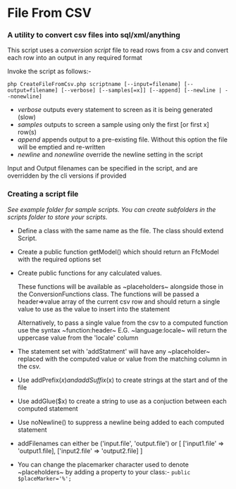 # File From CSV
### A utility to convert csv files into sql/xml/anything

This script uses a _conversion script_ file to read rows from a csv and convert each row into an output in any required format

Invoke the script as follows:-

`php CreateFileFromCsv.php scriptname [--input=filename] [--output=filename] [--verbose] [--samples[=x]] [--append] [--newline | --nonewline]`

- *verbose* outputs every statement to screen as it is being generated (slow)
- *samples* outputs to screen a sample using only the first [or first x] row(s)
- *append* appends output to a pre-existing file. Without this option the file will be emptied and re-written
- *newline* and *nonewline* override the newline setting in the script


Input and Output filenames can be specified in the script, and are overridden by the cli versions if provided


### Creating a script file
_See example folder for sample scripts. You can create subfolders in the scripts folder to store your scripts._

- Define a class with the same name as the file. The class should extend Script.

- Create a public function getModel() which should return an FfcModel with the required options set

- Create public functions for any calculated values.

  These functions will be available as \~placeholders\~
  alongside those in the ConversionFunctions class.
  The functions will be passed a header=>value array of
  the current csv row and should return a single value to
  use as the value to insert into the statement

  Alternatively, to pass a single value from the csv to a computed function
  use the syntax \~function:header\~
  E.G. \~language:locale\~ will return the uppercase value from the 'locale' column

- The statement set with 'addStatment' will have any \~placeholder\~
  replaced with the computed value or value from the matching
  column in the csv.

- Use addPrefix($x) and addSuffix($x) to create strings at the start and of the file

- Use addGlue($x) to create a string to use as a conjuction between each computed statement

- Use noNewline() to suppress a newline being added to each computed statement

- addFilenames can either be ('input.file', 'output.file') or
  [
      ['input1.file' => 'output1.file],
      ['input2.file' => 'output2.file]
  ]

- You can change the placemarker character used to denote \~placeholders\~ by adding a property to your class:-
    `public $placeMarker='%';`